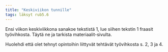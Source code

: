 ```yaml
---
title: "Keskiviikon tunnille"
tags: läksyt rub5.6
---
```


Ensi viikon keskiviikkona sanakoe tekstistä 1, lue siihen tekstin 1 fraasit työvihkosta. Täytä ne ja tarkista materiaalit-sivulta.

Huolehdi että olet tehnyt opintoihin liittyvät tehtävät työvihkosta s. 2, 3 ja 4.